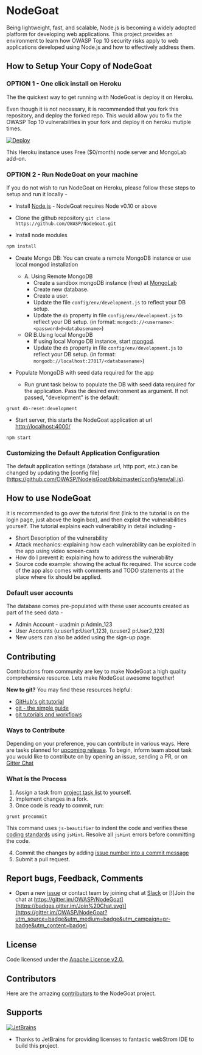 # NodeGoat

Being lightweight, fast, and scalable, Node.js is becoming a widely adopted platform for developing web applications. This project provides an environment to learn how OWASP Top 10 security risks apply to web applications developed using Node.js and how to effectively address them.


## How to Setup Your Copy of NodeGoat

### OPTION 1 - One click install on Heroku
The the quickest way to get running with NodeGoat is deploy it on Heroku.

Even though it is not necessary, it is recommended that you fork this repository, and deploy the forked repo.
This would allow you to fix the OWASP Top 10 vulnerabilities in your fork and deploy it on heroku mutiple times.

[![Deploy](https://www.herokucdn.com/deploy/button.png)](https://heroku.com/deploy)

This Heroku instance uses Free ($0/month) node server and MongoLab add-on.

### OPTION 2 - Run NodeGoat on your machine

If you do not wish to run NodeGoat on Heroku, please follow these steps to setup and run it locally - 
* Install [Node.js](http://nodejs.org/) - NodeGoat requires Node v0.10 or above

* Clone the github repository
`git clone https://github.com/OWASP/NodeGoat.git`

* Install node modules
```sh
npm install 
```
* Create Mongo DB: 
    You can create a remote MongoDB instance or use local mongod installation
    * A. Using Remote MongoDB
        * Create a sandbox mongoDB instance (free) at [MongoLab](https://mongolab.com/plans/pricing/)
        * Create new database. 
        * Create a user.
        * Update the file `config/env/development.js` to reflect your DB setup.
        * Update the `db` property in file `config/env/development.js` to reflect your DB setup. (in format: `mongodb://<username>:<password>@<databasename>`)
    * OR B.Using local MongoDB 
        * If using local Mongo DB instance, start [mongod](http://docs.mongodb.org/manual/reference/program/mongod/#bin.mongod). 
        * Update the `db` property in file `config/env/development.js` to reflect your DB setup. (in format: `mongodb://localhost:27017/<databasename>`)

* Populate MongoDB with seed data required for the app
    * Run grunt task below to populate the DB with seed data required for the application. Pass the desired environment as argument. If not passed, "development" is the default:
```
grunt db-reset:development
```
* Start server, this starts the NodeGoat application at url [http://localhost:4000/](http://localhost:4000/)
```
npm start
```
### Customizing the Default Application Configuration
The default application settings (database url, http port, etc.) can be changed by updating the [config file] (https://github.com/OWASP/NodejsGoat/blob/master/config/env/all.js).


## How to use NodeGoat

It is recommended to go over the tutorial first (link to the tutorial is on the login page, just above the login box), and then exploit the vulnerabilities yourself.
The tutorial explains each vulnerability in detail including -
* Short Description of the vulnerability
* Attack mechanics: explaining how each vulnerability can be exploited in the app using video screen-casts
* How do I prevent it: explaining how to address the vulnerability
* Source code example: showing the actual fix required. The source code of the app also comes with comments and TODO statements at the place where fix should be applied.

### Default user accounts

The database comes pre-populated with these user accounts created as part of the seed data -
* Admin Account - u:admin p:Admin_123
* User Accounts (u:user1 p:User1_123), (u:user2 p:User2_123)
* New users can also be added using the sign-up page.


## Contributing
Contributions from community are key to make NodeGoat a high quality comprehensive resource. Lets make NodeGoat awesome together!

**New to git?** You may find these resources helpful:
* [GitHub's git tutorial](http://try.github.io/)
* [git - the simple guide](http://rogerdudler.github.io/git-guide/)
* [git tutorials and workflows](https://www.atlassian.com/git/tutorial)

### Ways to Contribute
Depending on your preference, you can contribute in various ways. Here are tasks planned for [upcoming release](https://github.com/OWASP/NodeGoat/milestones).
To begin, inform team about task you would like to contribute on by opening an issue, sending a PR, or on [Gitter Chat](https://gitter.im/OWASP/NodeGoat)

### What is the Process
1. Assign a task from [project task list](https://github.com/OWASP/NodeGoat/issues?q=is%3Aopen) to yourself.
2. Implement changes in a fork.
3. Once code is ready to commit, run: 
```
grunt precommit
```
This command uses `js-beautifier` to indent the code and verifies these [coding standards](https://github.com/OWASP/NodeGoat/blob/master/.jshintrc) using `jsHint`. Resolve all `jsHint` errors before committing the code.

4. Commit the changes by adding [issue number into a commit message](https://help.github.com/articles/closing-issues-via-commit-messages)
5. Submit a pull request.

## Report bugs, Feedback, Comments
*  Open a new [issue](https://github.com/OWASP/NodeGoat/issues) or contact team by joining chat at [Slack](https://owasp.slack.com/messages/project-nodegoat/) or [![Join the chat at https://gitter.im/OWASP/NodeGoat](https://badges.gitter.im/Join%20Chat.svg)](https://gitter.im/OWASP/NodeGoat?utm_source=badge&utm_medium=badge&utm_campaign=pr-badge&utm_content=badge)


## License
Code licensed under the [Apache License v2.0.](http://www.apache.org/licenses/LICENSE-2.0)

## Contributors
Here are the amazing [contributors](https://github.com/OWASP/NodeGoat/graphs/contributors) to the NodeGoat project.

## Supports
[![JetBrains](https://www.jetbrains.com/company/docs/logo_jetbrains.png?raw=true)](https://www.jetbrains.com/webstorm/)
- Thanks to JetBrains for providing licenses to fantastic webStrom IDE to build this project.

